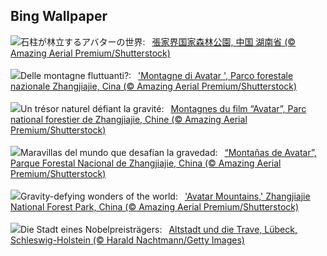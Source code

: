 ## Bing Wallpaper
![](https://www.bing.com/th?id=OHR.AvatarMountain_JA-JP2526230045_UHD.jpg&w=1000)石柱が林立するアバターの世界:&nbsp;&ensp;[張家界国家森林公園, 中国 湖南省 (© Amazing Aerial Premium/Shutterstock)](https://www.bing.com/th?id=OHR.AvatarMountain_JA-JP2526230045_UHD.jpg)
<br><br/>
![](https://www.bing.com/th?id=OHR.AvatarMountain_IT-IT2135106636_UHD.jpg&w=1000)Delle montagne fluttuanti?:&nbsp;&ensp;['Montagne di Avatar ', Parco forestale nazionale Zhangjiajie, Cina (© Amazing Aerial Premium/Shutterstock)](https://www.bing.com/th?id=OHR.AvatarMountain_IT-IT2135106636_UHD.jpg)
<br><br/>
![](https://www.bing.com/th?id=OHR.AvatarMountain_FR-FR5022202394_UHD.jpg&w=1000)Un trésor naturel défiant la gravité:&nbsp;&ensp;[Montagnes du film “Avatar”, Parc national forestier de Zhangjiajie, Chine (© Amazing Aerial Premium/Shutterstock)](https://www.bing.com/th?id=OHR.AvatarMountain_FR-FR5022202394_UHD.jpg)
<br><br/>
![](https://www.bing.com/th?id=OHR.AvatarMountain_ES-ES5548493877_UHD.jpg&w=1000)Maravillas del mundo que desafían la gravedad:&nbsp;&ensp;[“Montañas de Avatar”, Parque Forestal Nacional de Zhangjiajie, China (© Amazing Aerial Premium/Shutterstock)](https://www.bing.com/th?id=OHR.AvatarMountain_ES-ES5548493877_UHD.jpg)
<br><br/>
![](https://www.bing.com/th?id=OHR.AvatarMountain_EN-GB8866230548_UHD.jpg&w=1000)Gravity-defying wonders of the world:&nbsp;&ensp;['Avatar Mountains,' Zhangjiajie National Forest Park, China (© Amazing Aerial Premium/Shutterstock)](https://www.bing.com/th?id=OHR.AvatarMountain_EN-GB8866230548_UHD.jpg)
<br><br/>
![](https://www.bing.com/th?id=OHR.LuebeckRiverTrave_DE-DE9748336863_UHD.jpg&w=1000)Die Stadt eines Nobelpreisträgers:&nbsp;&ensp;[Altstadt und die Trave, Lübeck, Schleswig-Holstein (© Harald Nachtmann/Getty Images)](https://www.bing.com/th?id=OHR.LuebeckRiverTrave_DE-DE9748336863_UHD.jpg)
<br><br/>
